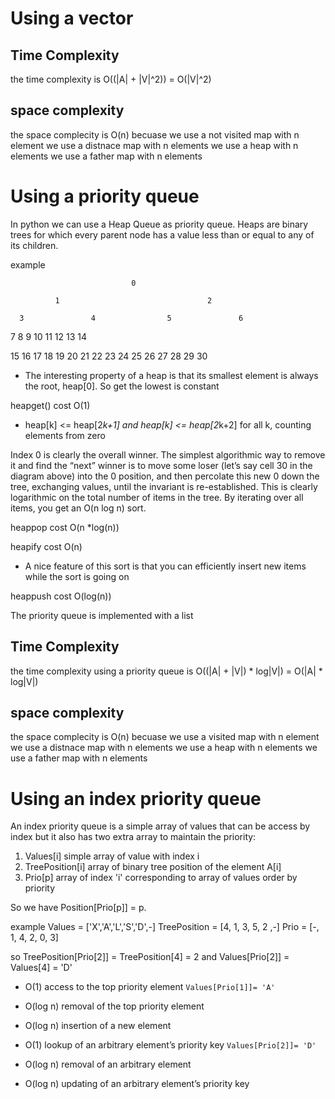 # Using a vector

## Time Complexity
the time complexity is O((|A| + |V|^2)) = O(|V|^2)
## space complexity
the space complecity is O(n)
becuase we use a not visited map with n element
we use a distnace map with n elements
we use a heap with n elements
we use a father map with n elements

# Using a priority queue
In python we can use a Heap Queue as priority queue. 
Heaps are binary trees for which every parent node has a value less than or equal to any of its children.

example

                               0

              1                                 2

      3               4                5               6

  7       8       9       10      11      12      13      14

15 16   17 18   19 20   21 22   23 24   25 26   27 28   29 30

* The interesting property of a heap is that its smallest element is always the root, heap[0]. So get the lowest is constant

heapget() cost O(1)

* heap[k] <= heap[2*k+1] and heap[k] <= heap[2*k+2] for all k, counting elements from zero

Index 0 is clearly the overall winner. The simplest algorithmic way to remove it and find the “next” winner is to move some loser (let’s say cell 30 in the diagram above) into the 0 position, and then percolate this new 0 down the tree, exchanging values, until the invariant is re-established. This is clearly logarithmic on the total number of items in the tree. By iterating over all items, you get an O(n log n) sort.

heappop cost O(n *log(n))

heapify cost O(n)

* A nice feature of this sort is that you can efficiently insert new items while the sort is going on

heappush cost O(log(n))

The priority queue is implemented with a list


## Time Complexity
the time complexity using a priority queue is O((|A| + |V|) * log|V|) = O(|A| * log|V|)

## space complexity
the space complecity is O(n)
becuase we use a visited map with n element
we use a distnace map with n elements
we use a heap with n elements
we use a father map with n elements


# Using an index priority queue

An index priority queue is a simple array of values that can be access by index but it also has two extra array to maintain the priority:

1) Values[i] simple array of value with index i 
2) TreePosition[i] array of binary tree position of the element A[i]
3) Prio[p] array of index 'i' corresponding to array of values order by priority 

So we have Position[Prio[p]] = p.

example
Values = ['X','A','L','S','D',-] 
TreePosition = [4, 1, 3, 5, 2 ,-] 
Prio = [-, 1, 4, 2, 0, 3] 

so TreePosition[Prio[2]] = TreePosition[4] = 2
and Values[Prio[2]] = Values[4] = 'D'


* O(1) access to the top priority element   `Values[Prio[1]]= 'A'`

* O(log n) removal of the top priority element

* O(log n) insertion of a new element

* O(1) lookup of an arbitrary element’s priority key  `Values[Prio[2]]= 'D'`

* O(log n) removal of an arbitrary element

* O(log n) updating of an arbitrary element’s priority key


